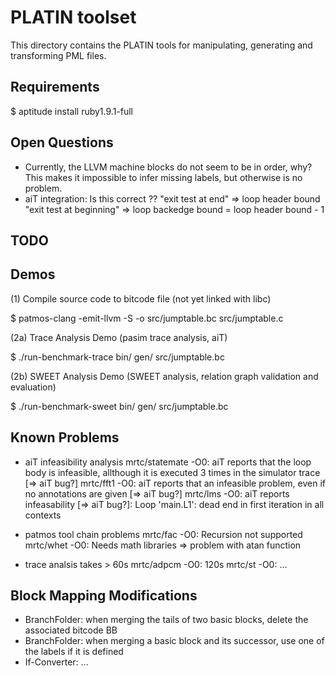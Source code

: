 PLATIN toolset
==============

This directory contains the PLATIN tools for manipulating, generating
and transforming PML files.

Requirements
------------
$ aptitude install ruby1.9.1-full

Open Questions
--------------
* Currently, the LLVM machine blocks do not seem to be in order, why?
  This makes it impossible to infer missing labels, but otherwise
  is no problem.
* aiT integration:
  Is this correct ??
    "exit test at end" => loop header bound
    "exit test at beginning" => loop backedge bound = loop header bound - 1

TODO
----

Demos
-----

(1) Compile source code to bitcode file (not yet linked with libc)

$ patmos-clang -emit-llvm -S -o src/jumptable.bc src/jumptable.c

(2a) Trace Analysis Demo (pasim trace analysis, aiT)

$ ./run-benchmark-trace bin/ gen/ src/jumptable.bc

(2b) SWEET Analysis Demo (SWEET analysis, relation graph validation and evaluation)

$ ./run-benchmark-sweet bin/ gen/ src/jumptable.bc

Known Problems
--------------

* aiT infeasibility analysis
mrtc/statemate -O0: aiT reports that the loop body is infeasible, allthough it is
                    executed 3 times in the simulator trace [=> aiT bug?]
mrtc/fft1 -O0:      aiT reports that an infeasible problem, even if no annotations are
	            given [=> aiT bug?]
mrtc/lms -O0:       aiT reports infeasability [=> aiT bug?]:
	            Loop 'main.L1': dead end in first iteration in all contexts

* patmos tool chain problems
mrtc/fac -O0:       Recursion not supported
mrtc/whet -O0:      Needs math libraries => problem with atan function

* trace analsis takes > 60s
mrtc/adpcm -O0:     120s
mrtc/st -O0:        ...


Block Mapping Modifications
---------------------------
* BranchFolder: when merging the tails of two basic blocks, delete the associated bitcode BB
* BranchFolder: when merging a basic block and its successor, use one of the labels if it is defined
* If-Converter: ...
